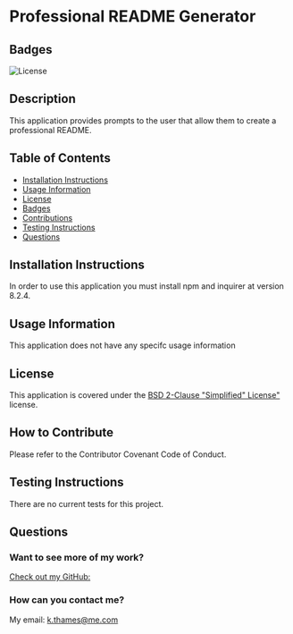 # Professional README Generator

## Badges
![License](https://img.shields.io/badge/License-BSD_2--Clause-orange.svg)

## Description 
This application provides prompts to the user that allow them to create a professional README.

## Table of Contents
- [Installation Instructions](https://github.com/kthames/READMEGenerator/blob/main/Develop/README-sample.md#installation-instructions)
- [Usage Information](https://github.com/kthames/READMEGenerator/blob/main/Develop/README-sample.md#usage-information)
- [License](https://github.com/kthames/READMEGenerator/blob/main/Develop/README-sample.md#license)
- [Badges](https://github.com/kthames/READMEGenerator/blob/main/Develop/README-S.md#badges)
- [Contributions](https://github.com/kthames/READMEGenerator/blob/main/Develop/README-sample.md#how-to-contribute)
- [Testing Instructions](https://github.com/kthames/READMEGenerator/blob/main/Develop/README-sample.md#testing-instructions)
- [Questions](https://github.com/kthames/READMEGenerator/blob/main/Develop/README-sample.md#questions)

## Installation Instructions
In order to use this application you must install npm and inquirer at version 8.2.4.

## Usage Information
This application does not have any specifc usage information

## License
 This application is covered under the [BSD 2-Clause "Simplified" License"](https://opensource.org/licenses/BSD-2-Clause) license. 
 
## How to Contribute
Please refer to the Contributor Covenant Code of Conduct.

## Testing Instructions
There are no current tests for this project.

## Questions

### Want to see more of my work? 
 [Check out my GitHub:](https://github.com/kthames)

### How can you contact me? 
 My email: k.thames@me.com
